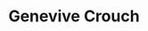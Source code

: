 ---
layout: post
title: Genevive Crouch
feature-img: "assets/img/portfolio/cake.png"
img: "assets/img/portfolio/cake.png"
hometown: California
fact: I like dogs
---